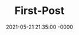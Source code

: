 ---
layout: post
title: "First-Post"
date: 2021-05-21 21:35:00 -0000
categories: CATEGORY-1 CATEGORY-2
---